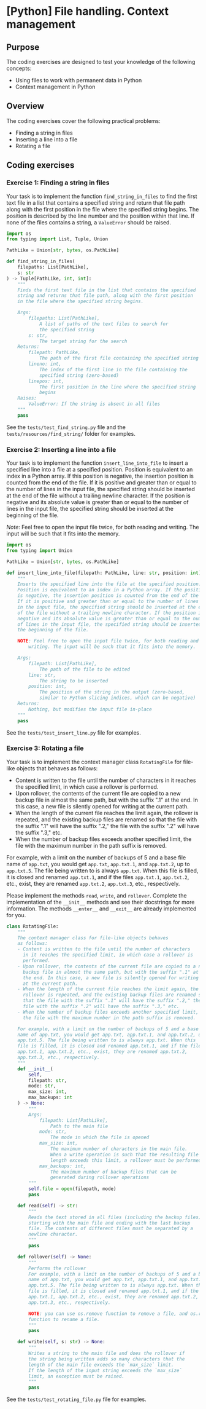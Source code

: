 # [Python] File handling. Context management

## Purpose

The coding exercises are designed to test your knowledge of the following concepts:

- Using files to work with permanent data in Python
- Context management in Python

## Overview

The coding exercises cover the following practical problems:

- Finding a string in files
- Inserting a line into a file
- Rotating a file

## Coding exercises

### Exercise 1: Finding a string in files

Your task is to implement the function `find_string_in_files` to find the
first text file in a list that contains a specified string and return
that file path along with the first position in the file where the specified
string begins. The position is described by the line number and the position
within that line. If none of the files contains a string, a `ValueError`
should be raised.

```python
import os
from typing import List, Tuple, Union

PathLike = Union[str, bytes, os.PathLike]

def find_string_in_files(
    filepaths: List[PathLike],
    s: str
) -> Tuple[PathLike, int, int]:
    """
    Finds the first text file in the list that contains the specified
    string and returns that file path, along with the first position
    in the file where the specified string begins.

    Args:
        filepaths: List[PathLike],
            A list of paths of the text files to search for
            the specified string
        s: str,
            The target string for the search
    Returns:
        filepath: PathLike,
            The path of the first file containing the specified string
        lineno: int,
            The index of the first line in the file containing the
            specified string (zero-based)
        linepos: int,
            The first position in the line where the specified string
            begins
    Raises: 
        ValueError: If the string is absent in all files
    """
    pass
```

See the `tests/test_find_string.py` file and the `tests/resources/find_string/`
folder for examples.

### Exercise 2: Inserting a line into a file

Your task is to implement the function `insert_line_into_file` to insert a
specified line into a file at a specified position. Position is equivalent
to an index in a Python array. If this position is negative, the
insertion position is counted from the end of the file. If it is
positive and greater than or equal to the number of lines in the input file,
the specified string should be inserted at the end of the file without a
trailing newline character. If the position is negative and its absolute value
is greater than or equal to the number of lines in the input file, the
specified string should be inserted at the beginning of the file.

*Note*: Feel free to open the input file twice, for both reading and
writing. The input will be such that it fits into the memory.

```python
import os
from typing import Union

PathLike = Union[str, bytes, os.PathLike]

def insert_line_into_file(filepath: PathLike, line: str, position: int) -> None:
    """
    Inserts the specified line into the file at the specified position.
    Position is equivalent to an index in a Python array. If the position
    is negative, the insertion position is counted from the end of the file.
    If it is positive and greater than or equal to the number of lines
    in the input file, the specified string should be inserted at the end
    of the file without a trailing newline character. If the position is
    negative and its absolute value is greater than or equal to the number
    of lines in the input file, the specified string should be inserted at
    the beginning of the file.

    NOTE: Feel free to open the input file twice, for both reading and
        writing. The input will be such that it fits into the memory.

    Args:
        filepath: List[PathLike],
            The path of the file to be edited
        line: str,
            The string to be inserted
        position: int,
            The position of the string in the output (zero-based,
            similar to Python slicing indices, which can be negative)
    Returns:
        Nothing, but modifies the input file in-place
    """
    pass
```

See the `tests/test_insert_line.py` file for examples.

### Exercise 3: Rotating a file

Your task is to implement the context manager class `RotatingFile` for file-like
objects that behaves as follows:

- Content is written to the file until the number of characters 
  in it reaches the specified limit, in which case a rollover is performed.
- Upon rollover, the contents of the current file are copied to a new
  backup file in almost the same path, but with the suffix ".1" at
  the end. In this case, a new file is silently opened for writing at the
  current path.
- When the length of the current file reaches the limit again, the
  rollover is repeated, and the existing backup files are renamed so
  that the file with the suffix ".1" will have the suffix ".2," the
  file with the suffix ".2" will have the suffix ".3," etc.
- When the number of backup files exceeds another specified limit,
  the file with the maximum number in the path suffix is removed.

For example, with a limit on the number of backups of 5 and a base file
name of `app.txt`, you would get `app.txt`, `app.txt.1`, and `app.txt.2`,
up to `app.txt.5`. The file being written to is always `app.txt`. When
this file is filled, it is closed and renamed `app.txt.1`, and if the files
`app.txt.1`, `app.txt.2`, etc., exist, they are renamed `app.txt.2`,
`app.txt.3`, etc., respectively.

Please implement the methods `read`, `write`, and `rollover`. Complete the
implementation of the `__init__` methods and see their docstrings for more
information. The methods `__enter__` and `__exit__` are already implemented for you.

```python
class RotatingFile:
    """
    The context manager class for file-like objects behaves
    as follows:
    - Content is written to the file until the number of characters
      in it reaches the specified limit, in which case a rollover is
      performed.
    - Upon rollover, the contents of the current file are copied to a new
      backup file in almost the same path, but with the suffix ".1" at
      the end. In this case, a new file is silently opened for writing
      at the current path.
    - When the length of the current file reaches the limit again, the
      rollover is repeated, and the existing backup files are renamed so
      that the file with the suffix ".1" will have the suffix ".2," the
      file with the suffix ".2" will have the suffix ".3," etc.
    - When the number of backup files exceeds another specified limit,
      the file with the maximum number in the path suffix is removed.

    For example, with a limit on the number of backups of 5 and a base file
    name of app.txt, you would get app.txt, app.txt.1, and app.txt.2, up to
    app.txt.5. The file being written to is always app.txt. When this
    file is filled, it is closed and renamed app.txt.1, and if the files
    app.txt.1, app.txt.2, etc., exist, they are renamed app.txt.2,
    app.txt.3, etc., respectively.
    """
    def __init__(
        self,
        filepath: str,
        mode: str,
        max_size: int,
        max_backups: int
    ) -> None:
        """
        Args:
            filepath: List[PathLike],
                Path to the main file
            mode: str,
                The mode in which the file is opened
            max_size: int,
                The maximum number of characters in the main file.
                When a write operation is such that the resulting file
                length exceeds this limit, a rollover must be performed
            max_backups: int,
                The maximum number of backup files that can be
                generated during rollover operations
        """
        self.file = open(filepath, mode)
        pass

    def read(self) -> str:
        """
        Reads the text stored in all files (including the backup files),
        starting with the main file and ending with the last backup
        file. The contents of different files must be separated by a
        newline character.
        """
        pass

    def rollover(self) -> None:
        """
        Performs the rollover
        For example, with a limit on the number of backups of 5 and a base file
        name of app.txt, you would get app.txt, app.txt.1, and app.txt.2, up to
        app.txt.5. The file being written to is always app.txt. When this
        file is filled, it is closed and renamed app.txt.1, and if the files
        app.txt.1, app.txt.2, etc., exist, they are renamed app.txt.2,
        app.txt.3, etc., respectively.

        NOTE: you can use os.remove function to remove a file, and os.rename
        function to rename a file.
        """
        pass

    def write(self, s: str) -> None:
        """
        Writes a string to the main file and does the rollover if
        the string being written adds so many characters that the
        length of the main file exceeds the `max_size` limit.
        If the length of the input string exceeds the `max_size`
        limit, an exception must be raised.
        """
        pass
```

See the `tests/test_rotating_file.py` file for examples.
